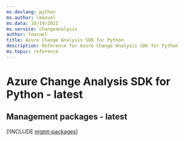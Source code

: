 ```yaml
---
ms.devlang: python
ms.author: lmazuel
ms.data: 10/19/2022
ms.service: changeanalysis
author: lmazuel
title: Azure Change Analysis SDK for Python
description: Reference for Azure Change Analysis SDK for Python
ms.topic: reference
---
```

# Azure Change Analysis SDK for Python - latest

## Management packages - latest
[!INCLUDE [mgmt-packages](change-analysis-mgmt-index.md)]